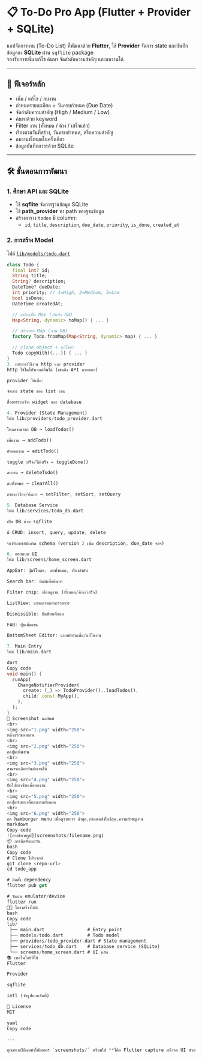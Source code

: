 # 📋 To-Do Pro App (Flutter + Provider + SQLite)

แอปจัดการงาน (To-Do List) ที่พัฒนาด้วย **Flutter**, ใช้ **Provider** จัดการ state และบันทึกข้อมูลลง **SQLite** ผ่าน `sqflite` package  
รองรับการเพิ่ม แก้ไข ค้นหา จัดลำดับความสำคัญ และลบงานได้  

---

## 🚀 ฟีเจอร์หลัก
- เพิ่ม / แก้ไข / ลบงาน
- กำหนดรายละเอียด + วันครบกำหนด (Due Date)
- จัดลำดับความสำคัญ (High / Medium / Low)
- ค้นหาด้วย keyword
- Filter งาน (ทั้งหมด / ค้าง / เสร็จแล้ว)
- เรียงตามวันที่สร้าง, วันครบกำหนด, หรือความสำคัญ
- ลบงานทั้งหมดในครั้งเดียว
- ข้อมูลบันทึกถาวรด้วย SQLite

---

## 🛠️ ขั้นตอนการพัฒนา

### 1. ศึกษา API และ SQLite
- ใช้ **sqflite** จัดการฐานข้อมูล SQLite
- ใช้ **path_provider** หา path ของฐานข้อมูล
- สร้างตาราง `todos` มี column:
  - `id`, `title`, `description`, `due_date`, `priority`, `is_done`, `created_at`

### 2. การสร้าง Model
ไฟล์ [`lib/models/todo.dart`](lib/models/todo.dart)  
```dart
class Todo {
  final int? id;
  String title;
  String? description;
  DateTime? dueDate;
  int priority; // 1=High, 2=Medium, 3=Low
  bool isDone;
  DateTime createdAt;

  // แปลงเป็น Map (บันทึก DB)
  Map<String, dynamic> toMap() { ... }

  // สร้างจาก Map (อ่าน DB)
  factory Todo.fromMap(Map<String, dynamic> map) { ... }

  // clone object + แก้ไขค่า
  Todo copyWith({...}) { ... }
}
3. หลักการใช้งาน http และ provider
http ใช้ในโปรเจกต์อื่นได้ (เช่นดึง API ภายนอก)

provider ใช้เพื่อ:

จัดการ state ของ list งาน

สื่อสารระหว่าง widget และ database

4. Provider (State Management)
ไฟล์ lib/providers/todo_provider.dart

โหลดงานจาก DB → loadTodos()

เพิ่มงาน → addTodo()

อัพเดตงาน → editTodo()

toggle เสร็จ/ไม่เสร็จ → toggleDone()

ลบงาน → deleteTodo()

ลบทั้งหมด → clearAll()

กรอง/เรียง/ค้นหา → setFilter, setSort, setQuery

5. Database Service
ไฟล์ lib/services/todo_db.dart

เปิด DB ด้วย sqflite

มี CRUD: insert, query, update, delete

รองรับการอัปเกรด schema (version 2 เพิ่ม description, due_date ฯลฯ)

6. ออกแบบ UI
ไฟล์ lib/screens/home_screen.dart

AppBar: ปุ่มรีโหลด, ลบทั้งหมด, เรียงลำดับ

Search bar: พิมพ์เพื่อค้นหา

Filter chip: เลือกดูงาน (ทั้งหมด/ค้าง/เสร็จ)

ListView: แสดงงานแต่ละรายการ

Dismissible: ปัดซ้ายเพื่อลบ

FAB: ปุ่มเพิ่มงาน

BottomSheet Editor: แบบฟอร์มเพิ่ม/แก้ไขงาน

7. Main Entry
ไฟล์ lib/main.dart

dart
Copy code
void main() {
  runApp(
    ChangeNotifierProvider(
      create: (_) => TodoProvider()..loadTodos(),
      child: const MyApp(),
    ),
  );
}
📸 Screenshot ผลลัพท์ 
<br>
<img src="1.png" width="250">
หน้าแรกของแอพ
<br>
<img src="2.png" width="250">
กดปุ่มเพิ่มงาน
<br>
<img src="3.png" width="250">
สามารถเลือกวันส่งงานได้
<br>
<img src="4.png" width="250">
ปัดไปทางซ้ายเพื่อลบงาน
<br>
<img src="5.png" width="250">
กดปุ่มถังขยะเพื่อลบงานทั้งหมด
<br>
<img src="6.png" width="250">
กด hamburger menu เพื่อดูรายการ ล่าสุด,กำหนดส่งใกล้สุด,ความสำคัญงาน
markdown
Copy code
![คำอธิบายรูป](screenshots/filename.png)
📦 การติดตั้งและรัน
bash
Copy code
# Clone โปรเจกต์
git clone <repo-url>
cd todo_app

# ติดตั้ง dependency
flutter pub get

# รันบน emulator/device
flutter run
🧑‍💻 โครงสร้างไฟล์
bash
Copy code
lib/
 ├── main.dart                # Entry point
 ├── models/todo.dart         # Todo model
 ├── providers/todo_provider.dart # State management
 ├── services/todo_db.dart    # Database service (SQLite)
 └── screens/home_screen.dart # UI หลัก
📚 เทคโนโลยีที่ใช้
Flutter

Provider

sqflite

intl (จัดรูปแบบวันที่)

📄 License
MIT

yaml
Copy code

---

คุณอยากให้ผมทำโฟลเดอร์ `screenshots/` พร้อมใส่ **โค้ด Flutter capture หน้าจอ UI ตัวอย่าง** ให้ด้วยไหมครับ จะได้เอาภ